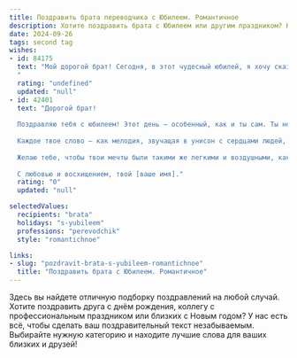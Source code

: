 ```yaml
---
title: Поздравить брата переводчика с Юбилеем. Романтичное
description: Хотите поздравить брата с Юбилеем или другим праздником? Наш ИИ создаст незабываемое поздравление, а вы обязательно выделитесь среди других.  
date: 2024-09-26
tags: second tag
wishes:
- id: 84175
  text: "Мой дорогой брат! Сегодня, в этот чудесный юбилей, я хочу сказать тебе слова, полные любви и восхищения. Твой талант переводчика – это волшебство, которое ты даришь миру, открывая сердца и души людей друг к другу.  Ты – мостик между культурами, мастер слова, творец смыслов.  Пусть твоя жизнь будет наполнена яркими красками,  как страницы самых интересных книг, которые ты переводишь.  Счастья тебе,  любви,  и пусть каждый твой день будет наполнен  радостью и вдохновением! С юбилеем!
  "
  rating: "undefined"
  updated: "null"
- id: 42401
  text: "Дорогой брат!
  
  Поздравляю тебя с юбилеем! Этот день — особенный, как и ты сам. Ты не просто переводчик, который несет свет знаний через языковые барьеры, ты — загадка, открывающая многогранный мир общения и понимания.
  
  Каждое твое слово — как мелодия, звучащая в унисон с сердцами людей, которые понимают друг друга благодаря тебе. Ты умеешь видеть красоту в контрастах и соединять разнообразие культур, превращая их в гармонию.
  
  Желаю тебе, чтобы твои мечты были такими же легкими и воздушными, как самые прекрасные слова, которыми ты владеешь. Пусть каждый новый проект приносит радость и вдохновение, а жизнь радует яркими моментами, как прекрасное произведение искусства.
  
  С любовью и восхищением, твой [ваше имя]."
  rating: "0"
  updated: "null"

selectedValues:
  recipients: "brata"
  holidays: "s-yubileem"
  professions: "perevodchik"
  style: "romantichnoe"

links:
- slug: "pozdravit-brata-s-yubileem-romantichnoe"
  title: "Поздравить брата с Юбилеем. Романтичное"
---
```


Здесь вы найдете отличную подборку поздравлений на любой случай. 
Хотите поздравить друга с днём рождения, коллегу с профессиональным праздником или близких с Новым годом? У нас есть всё, чтобы сделать ваш поздравительный текст незабываемым. Выбирайте нужную категорию и находите лучшие слова для ваших близких и друзей!
